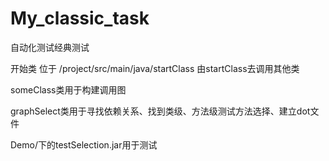 # My_classic_task
自动化测试经典测试

开始类 位于 /project/src/main/java/startClass
由startClass去调用其他类

someClass类用于构建调用图

graphSelect类用于寻找依赖关系、找到类级、方法级测试方法选择、建立dot文件

Demo/下的testSelection.jar用于测试


